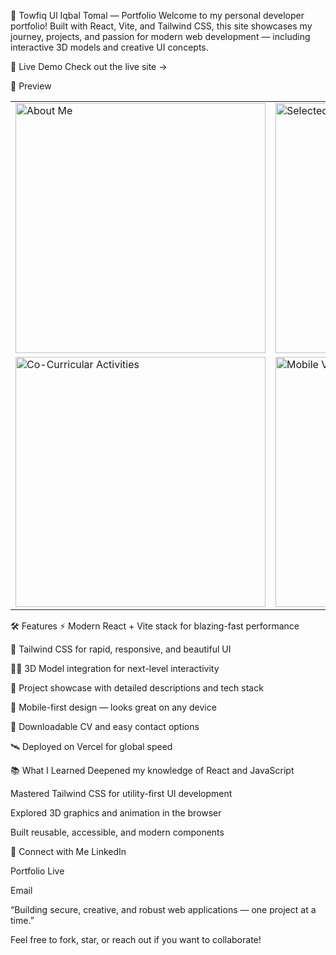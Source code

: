 🚀 Towfiq Ul Iqbal Tomal — Portfolio
Welcome to my personal developer portfolio!
Built with React, Vite, and Tailwind CSS, this site showcases my journey, projects, and passion for modern web development — including interactive 3D models and creative UI concepts.

🌟 Live Demo
Check out the live site →

📱 Preview
<table> <tr> <td><img src="https://pplx-res.cloudinary.com/image/private/user_uploads/77595205/d391bdbf-6643-4c70-a942-07716249b773/About-Me.jpg" alt="About Me" width="400"/></td> <td><img src="https://pplx-res.cloudinary.com/image/private/user_uploads/77595205/aa3a6a3d-945e-44d8-8a8e-9e6882117965/Selected-Projects.jpg" alt="Selected Projects" width="400"/></td> </tr> <tr> <td><img src="https://pplx-res.cloudinary.com/image/private/user_uploads/77595205/8c0b4115-df23-4379-b7ae-618bb8890184/Co-Curricular-Activities.jpg" alt="Co-Curricular Activities" width="400"/></td> <td><img src="https://pplx-res.cloudinary.com/image/private/user_uploads/77595205/69ef34ec-3fe3-45cc-8983-a3598149ee9b/Mobile-View.jpg" alt="Mobile View" width="400"/></td> </tr> </table>
🛠️ Features
⚡ Modern React + Vite stack for blazing-fast performance

🎨 Tailwind CSS for rapid, responsive, and beautiful UI

🧑‍💻 3D Model integration for next-level interactivity

💼 Project showcase with detailed descriptions and tech stack

📱 Mobile-first design — looks great on any device

📝 Downloadable CV and easy contact options

🛰️ Deployed on Vercel for global speed

📚 What I Learned
Deepened my knowledge of React and JavaScript

Mastered Tailwind CSS for utility-first UI development

Explored 3D graphics and animation in the browser

Built reusable, accessible, and modern components

🤝 Connect with Me
LinkedIn

Portfolio Live

Email

“Building secure, creative, and robust web applications — one project at a time.”

Feel free to fork, star, or reach out if you want to collaborate!
